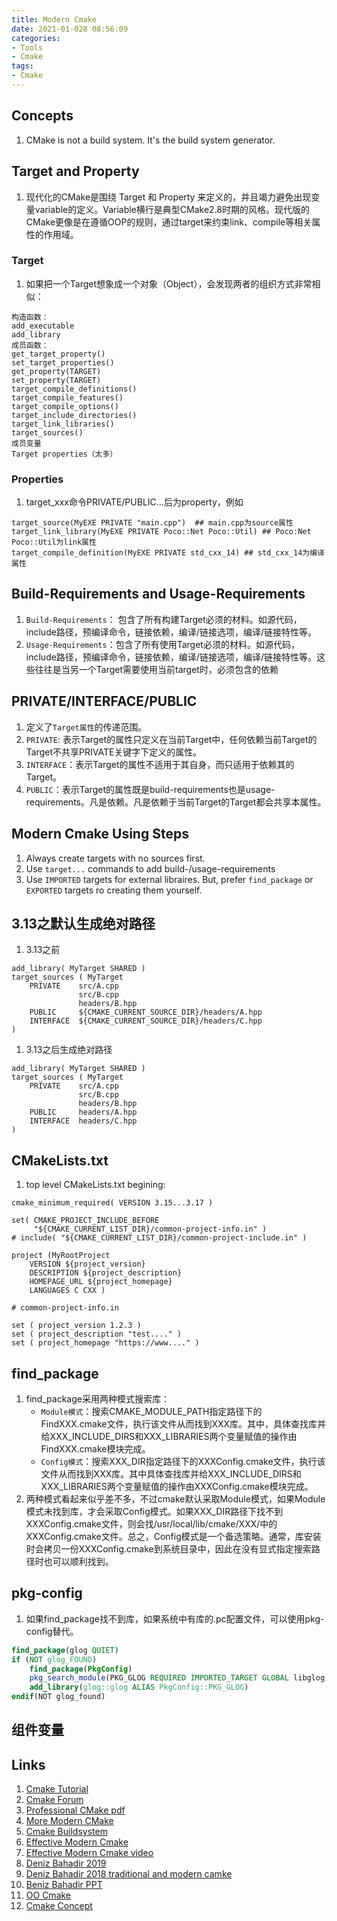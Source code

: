 ```yaml
---
title: Modern Cmake
date: 2021-01-028 08:56:09
categories:
- Tools
- Cmake
tags:
- Cmake
---
```


## Concepts
1. CMake is not a build system. It's the build system generator.

## Target and Property
1. 现代化的CMake是围绕 Target 和 Property 来定义的，并且竭力避免出现变量variable的定义。Variable横行是典型CMake2.8时期的风格。现代版的CMake更像是在遵循OOP的规则，通过target来约束link、compile等相关属性的作用域。

### Target
1. 如果把一个Target想象成一个对象（Object），会发现两者的组织方式非常相似：

```
构造函数：
add_executable
add_library
成员函数：
get_target_property()
set_target_properties()
get_property(TARGET)
set_property(TARGET)
target_compile_definitions()
target_compile_features()
target_compile_options()
target_include_directories()
target_link_libraries()
target_sources()
成员变量
Target properties（太多）
```

### Properties
1. target_xxx命令PRIVATE/PUBLIC...后为property，例如

```
target_source(MyEXE PRIVATE "main.cpp")  ## main.cpp为source属性
target_link_library(MyEXE PRIVATE Poco::Net Poco::Util) ## Poco:Net Poco::Util为link属性
target_compile_definition(MyEXE PRIVATE std_cxx_14) ## std_cxx_14为编译属性
```

## Build-Requirements and Usage-Requirements
1. `Build-Requirements`： 包含了所有构建Target必须的材料。如源代码，include路径，预编译命令，链接依赖，编译/链接选项，编译/链接特性等。
1. `Usage-Requirements`：包含了所有使用Target必须的材料。如源代码，include路径，预编译命令，链接依赖，编译/链接选项，编译/链接特性等。这些往往是当另一个Target需要使用当前target时，必须包含的依赖

## PRIVATE/INTERFACE/PUBLIC
1. 定义了`Target属性`的传递范围。
1. `PRIVATE`: 表示Target的属性只定义在当前Target中，任何依赖当前Target的Target不共享PRIVATE关键字下定义的属性。
1. `INTERFACE`：表示Target的属性不适用于其自身，而只适用于依赖其的Target。
1. `PUBLIC`：表示Target的属性既是build-requirements也是usage-requirements。凡是依赖。凡是依赖于当前Target的Target都会共享本属性。

## Modern Cmake Using Steps
1. Always create targets with no sources first.
1. Use `target...` commands to add build-/usage-requirements
1. Use `IMPORTED` targets for external libraires. But, prefer `find_package` or `EXPORTED` targets ro creating them yourself.

## 3.13之默认生成绝对路径
1. 3.13之前

```
add_library( MyTarget SHARED )
target_sources ( MyTarget
    PRIVATE    src/A.cpp
               src/B.cpp
               headers/B.hpp
    PUBLIC     ${CMAKE_CURRENT_SOURCE_DIR}/headers/A.hpp
    INTERFACE  ${CMAKE_CURRENT_SOURCE_DIR}/headers/C.hpp
)
```

1. 3.13之后生成绝对路径

```
add_library( MyTarget SHARED )
target_sources ( MyTarget
    PRIVATE    src/A.cpp
               src/B.cpp
               headers/B.hpp
    PUBLIC     headers/A.hpp
    INTERFACE  headers/C.hpp
)
```

## CMakeLists.txt
1. top level CMakeLists.txt begining:

```
cmake_minimum_required( VERSION 3.15...3.17 )

set( CMAKE_PROJECT_INCLUDE_BEFORE
     "${CMAKE_CURRENT_LIST_DIR}/common-project-info.in" )
# include( "${CMAKE_CURRENT_LIST_DIR}/common-project-include.in" )

project (MyRootProject
    VERSION ${project_version}
    DESCRIPTION ${project_description}
    HOMEPAGE_URL ${project_homepage}
    LANGUAGES C CXX )

```

```
# common-project-info.in

set ( project_version 1.2.3 )
set ( project_description "test...." )
set ( project_homepage "https://www...." )
```

## find_package
1. find_package采用两种模式搜索库：
    - `Module模式`：搜索CMAKE_MODULE_PATH指定路径下的FindXXX.cmake文件，执行该文件从而找到XXX库。其中，具体查找库并给XXX_INCLUDE_DIRS和XXX_LIBRARIES两个变量赋值的操作由FindXXX.cmake模块完成。
    - `Config模式`：搜索XXX_DIR指定路径下的XXXConfig.cmake文件，执行该文件从而找到XXX库。其中具体查找库并给XXX_INCLUDE_DIRS和XXX_LIBRARIES两个变量赋值的操作由XXXConfig.cmake模块完成。
1. 两种模式看起来似乎差不多，不过cmake默认采取Module模式，如果Module模式未找到库，才会采取Config模式。如果XXX_DIR路径下找不到XXXConfig.cmake文件，则会找/usr/local/lib/cmake/XXX/中的XXXConfig.cmake文件。总之，Config模式是一个备选策略。通常，库安装时会拷贝一份XXXConfig.cmake到系统目录中，因此在没有显式指定搜索路径时也可以顺利找到。

## pkg-config
1. 如果find_package找不到库，如果系统中有库的.pc配置文件，可以使用pkg-config替代。

``` cmake
find_package(glog QUIET)
if (NOT glog_FOUND)
    find_package(PkgConfig)
    pkg_search_module(PKG_GLOG REQUIRED IMPORTED_TARGET GLOBAL libglog)
    add_library(glog::glog ALIAS PkgConfig::PKG_GLOG)
endif(NOT glog_found)
```

## 组件变量

## Links
1. [Cmake Tutorial](https://cmake.org/cmake/help/v3.19/guide/tutorial/)
2. [Cmake Forum](https://discourse.cmake.org/)
3. [Professional CMake pdf](https://github.com/jiaxiyang/documents/blob/master/pcmake.pdf)
4. [More Modern CMake](https://hsf-training.github.io/hsf-training-cmake-webpage/)
5. [Cmake Buildsystem](https://cmake.org/cmake/help/latest/manual/cmake-buildsystem.7.html)
6. [Effective Modern Cmake](https://gist.github.com/mbinna/c61dbb39bca0e4fb7d1f73b0d66a4fd1)
7. [Effective Modern Cmake video](https://www.youtube.com/watch?v=bsXLMQ6WgIk)
8. [Deniz Bahadir 2019](https://www.youtube.com/watch?v=y9kSr5enrSk)
9. [Deniz Bahadir 2018 traditional and modern camke](https://www.youtube.com/watch?v=y7ndUhdQuU8)
10. [Beniz Bahadir PPT](https://github.com/Bagira80/More-Modern-CMake)
11. [OO Cmake](https://zhuanlan.zhihu.com/p/76975231)
12. [Cmake Concept](https://ukabuer.me/blog/more-modern-cmake)
